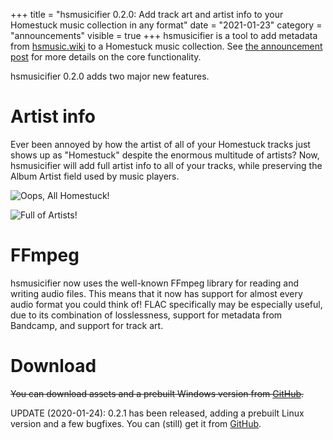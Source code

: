 +++
title = "hsmusicifier 0.2.0: Add track art and artist info to your Homestuck music collection in any format"
date = "2021-01-23"
category = "announcements"
visible = true
+++
hsmusicifier is a tool to add metadata from [hsmusic.wiki](https://hsmusic.wiki) to a Homestuck music collection. See [the announcement post](https://leo60228.space/hsmusicifier-automatically-add-track-art-to-id3-tags-including-fan-anthologies-and-post-2019-bandcamp/) for more details on the core functionality.

hsmusicifier 0.2.0 adds two major new features.

# Artist info

Ever been annoyed by how the artist of all of your Homestuck tracks just shows up as "Homestuck" despite the enormous multitude of artists? Now, hsmusicifier will add full artist info to all of your tracks, while preserving the Album Artist field used by music players.

![Oops, All Homestuck!](/img/uploads/before.png "Before")

![Full of Artists!](/img/uploads/after.png "After")

# FFmpeg

hsmusicifier now uses the well-known FFmpeg library for reading and writing audio files. This means that it now has support for almost every audio format you could think of! FLAC specifically may be especially useful, due to its combination of losslessness, support for metadata from Bandcamp, and support for track art.

# Download

~~You can download assets and a prebuilt Windows version from [GitHub](https://github.com/leo60228/hsmusicifier/releases/tag/0.2.0).~~

UPDATE (2020-01-24): 0.2.1 has been released, adding a prebuilt Linux version and a few bugfixes. You can (still) get it from [GitHub](https://github.com/leo60228/hsmusicifier/releases/tag/0.2.1).